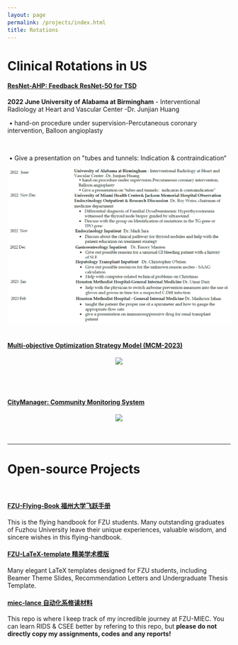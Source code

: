 ```yaml
---
layout: page
permalink: /projects/index.html
title: Rotations
---
```


# Clinical Rotations in US

#### [ResNet-AHP: Feedback ResNet-50 for TSD](https://caihanlin.com/mypaper/202302ICAROB.pdf)

**2022 June   University of Alabama at Birmingham** - Interventional Radiology at Heart and Vascular Center -Dr. Junjian Huang

​                      • hand-on procedure under supervision-Percutaneous coronary intervention, Balloon angioplasty

​                      

​                       • Give a presentation on "tubes and tunnels: Indication & contraindication“





<center>
<img src="/images/resnet-ahp.png">
</center>

<br>

#### [Multi-objective Optimization Strategy Model (MCM-2023)](https://caihanlin.com/mypaper/modeling/202302COMAP.pdf)

<center>
<img src="/images/MCM-figure3.jpg">
</center>
<br>

#### 



<br>

#### [CityManager: Community Monitoring System](https://caihanlin.com/mypaper/202208cenim.pdf )

<center>
<img src="/images/iot-manager.png">
</center>
<br>

<br>

---

# Open-source Projects

<br>

#### [FZU-Flying-Book 福州大学飞跃手册](https://fzu-fly.online/)

This is the flying handbook for FZU students. Many outstanding graduates of Fuzhou University leave their unique experiences, valuable wisdom, and sincere wishes in this flying-handbook.

#### [FZU-LaTeX-template 精美学术模版](https://github.com/GuangLun2000/FZU-latex-template)

Many elegant LaTeX templates designed for FZU students, including Beamer Theme Slides, Recommendation Letters and Undergraduate Thesis Template.

#### [miec-lance 自动化系修读材料](https://github.com/GuangLun2000/miec-lance )

This repo is where I keep track of my incredible journey at FZU-MIEC. You can learn RIDS & CSEE better by refering to this repo, but **please do not directly copy my assignments, codes and any reports!**

